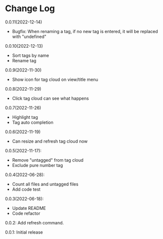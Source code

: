# Change Log

0.0.11(2022-12-14)
  - Bugfix: When renaming a tag, if no new tag is entered, it will be replaced with "undefined"

0.0.10(2022-12-13)
  - Sort tags by name
  - Rename tag

0.0.9(2022-11-30)
  - Show icon for tag cloud on view/title menu

0.0.8(2022-11-29)
  - Click tag cloud can see what happens

0.0.7(2022-11-26)
  - Highlight tag
  - Tag auto completion

0.0.6(2022-11-19)
  - Can resize and refresh tag cloud now

0.0.5(2022-11-17):
  - Remove "untagged" from tag cloud
  - Exclude pure number tag

0.0.4(2022-06-28):
  - Count all files and untagged files
  - Add code test

0.0.3(2022-06-18): 
  - Update README
  - Code refactor

0.0.2: Add refresh command.

0.0.1: Initial release

